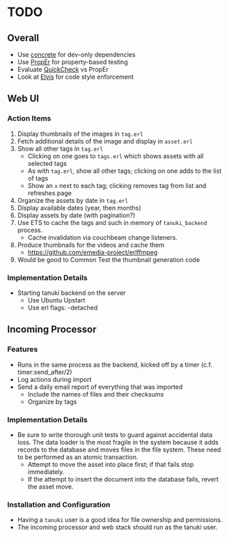 # TODO

## Overall

* Use [concrete](https://github.com/opscode/concrete) for dev-only dependencies
* Use [PropEr](http://proper.softlab.ntua.gr) for property-based testing
* Evaluate [QuickCheck](https://github.com/krestenkrab/triq) vs PropEr
* Look at [Elvis](https://github.com/inaka/elvis) for code style enforcement

## Web UI

### Action Items

1. Display thumbnails of the images in `tag.erl`
1. Fetch additional details of the image and display in `asset.erl`
1. Show all other tags in `tag.erl`
    * Clicking on one goes to `tags.erl` which shows assets with all selected tags
    * As with `tag.erl`, show all other tags; clicking on one adds to the list of tags
    * Show an `x` next to each tag; clicking removes tag from list and refreshes page
1. Organize the assets by date in `tag.erl`
1. Display available dates (year, then months)
1. Display assets by date (with pagination?)
1. Use ETS to cache the tags and such in memory of `tanuki_backend` process.
    * Cache invalidation via couchbeam change listeners.
1. Produce thumbnails for the videos and cache them
    * https://github.com/emedia-project/erlffmpeg
1. Would be good to Common Test the thumbnail generation code

### Implementation Details

* Starting tanuki backend on the server
    * Use Ubuntu Upstart
    * Use erl flags: -detached

## Incoming Processor

### Features

* Runs in the same process as the backend, kicked off by a timer (c.f. timer:send_after/2)
* Log actions during import
* Send a daily email report of everything that was imported
    * Include the names of files and their checksums
    * Organize by tags

### Implementation Details

* Be sure to write thorough unit tests to guard against accidental data loss. The data loader is the most fragile in the system because it adds records to the database and moves files in the file system. These need to be performed as an atomic transaction.
    * Attempt to move the asset into place first; if that fails stop immediately.
    * If the attempt to insert the document into the database fails, revert the asset move.

### Installation and Configuration

* Having a `tanuki` user is a good idea for file ownership and permissions.
* The incoming processor and web stack should run as the tanuki user.
